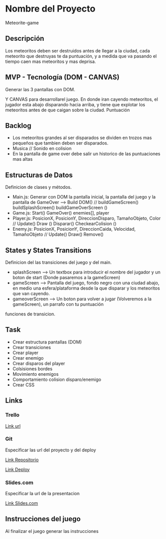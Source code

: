 # Nombre del Proyecto
Meteorite-game
## Descripción

Los meteoritos deben ser destruidos antes de llegar a la ciudad, cada meteorito que destruyas te da puntuación, y a medida que va pasando el tiempo caen mas meteoritos y mas deprisa.

## MVP - Tecnología (DOM - CANVAS)

Generar las 3 pantallas con DOM.

Y CANVAS para desarrollarel juego. En donde iran cayendo meteoritos, el jugador esta abajo disparando hacia arriba, y tiene que explotar los meteoritos antes de que caigan sobre la ciudad. Puntuación

## Backlog

- Los meteoritos grandes al ser disparados se dividen en trozos mas pequeños que tambien deben ser disparados.
- Musica // Sonido en colision
- En la pantalla de game over debe salir un historico de las puntuaciones mas altas


## Estructuras de Datos

Definicion de clases y métodos.

- Main.js: Generar con DOM la pantalla inicial, la pantalla del juego y la pantalla de GameOver --> Build DOM() // buildGameScreen() buildSplashScreen() buildGameOverScreen ()
- Game.js: Start() GameOver() enemies[], player 
- Player.js: PosicionX, PosicionY, DireccionDisparo, TamañoObjeto, Color // Update() Draw () Disparar() CheckearColision ()
- Enemy.js: PosicionX, PosicionY, DireccionCaida, Velocidad, TamañoObjeto // Update() Draw() Remove()

## States y States Transitions

Definicion del las transiciones del juego y del main.

- splashScreen --> Un textbox para introducir el nombre del jugador y un boton de start (Donde pasaremos a la gameScreen)
- gameScreen --> Pantalla del juego, fondo negro con una ciudad abajo, en medio una esfera/plataforma desde la que disparar y los meteoritos que van cayendo.
- gameoverScreen --> Un boton para volver a jugar (Volveremos a la gameScreen), un parrafo con tu puntuación

funciones de transicion.

## Task

- Crear estructura pantallas (DOM)
- Crear transiciones
- Crear player
- Crear enemigo
- Crear disparos del player
- Colsisiones bordes
- Movimiento enemigos
- Comportamiento colision disparo/enemigo 
- Crear CSS

## Links

### Trello

[Link url](https://trello.com)

### Git

Especificar las url del proyecto y del deploy

[Link Repositorio](http://github.com)

[Link Deploy](http://github.com)

### Slides.com

Especificar la url de la presentacion

[Link Slides.com](http://slides.com)

## Instrucciones del juego 

Al finalizar el juego generar las instrucciones

